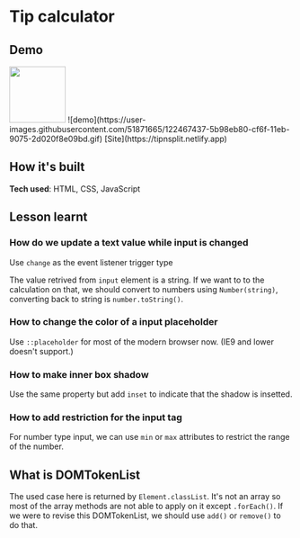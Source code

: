 # Tip calculator

## Demo
<img src="https://user-images.githubusercontent.com/51871665/122467437-5b98eb80-cf6f-11eb-9075-2d020f8e09bd.gif" width="100px">
![demo](https://user-images.githubusercontent.com/51871665/122467437-5b98eb80-cf6f-11eb-9075-2d020f8e09bd.gif)
[Site](https://tipnsplit.netlify.app)

## How it's built

**Tech used**: HTML, CSS, JavaScript

## Lesson learnt

### How do we update a text value while input is changed

Use `change` as the event listener trigger type

The value retrived from `input` element is a string. If we want to to the calculation on that, we should convert to numbers using `Number(string)`, converting back to string is `number.toString()`.

### How to change the color of a input placeholder

Use `::placeholder` for most of the modern browser now. (IE9 and lower doesn't support.)

### How to make inner box shadow

Use the same property but add `inset` to indicate that the shadow is insetted. 

### How to add restriction for the input tag

For number type input, we can use `min` or `max` attributes to restrict the range of the number. 

## What is DOMTokenList

The used case here is returned by `Element.classList`. It's not an array so most of the array methods are not able to apply on it except `.forEach()`. If we were to revise this DOMTokenList, we should use `add()` or `remove()` to do that.
